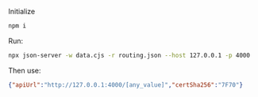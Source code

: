 Initialize
```bash
npm i
```

Run:
```bash
npx json-server -w data.cjs -r routing.json --host 127.0.0.1 -p 4000
```

Then use:
```json
{"apiUrl":"http://127.0.0.1:4000/[any_value]","certSha256":"7F70"}
```
